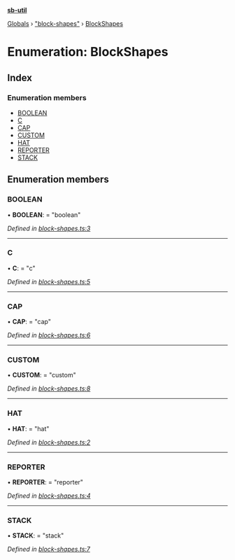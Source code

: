 **[sb-util](../README.md)**

[Globals](../globals.md) › ["block-shapes"](../modules/_block_shapes_.md) › [BlockShapes](_block_shapes_.blockshapes.md)

# Enumeration: BlockShapes

## Index

### Enumeration members

* [BOOLEAN](_block_shapes_.blockshapes.md#boolean)
* [C](_block_shapes_.blockshapes.md#c)
* [CAP](_block_shapes_.blockshapes.md#cap)
* [CUSTOM](_block_shapes_.blockshapes.md#custom)
* [HAT](_block_shapes_.blockshapes.md#hat)
* [REPORTER](_block_shapes_.blockshapes.md#reporter)
* [STACK](_block_shapes_.blockshapes.md#stack)

## Enumeration members

###  BOOLEAN

• **BOOLEAN**: = "boolean"

*Defined in [block-shapes.ts:3](https://github.com/bocoup/sb-util/blob/565edc9/src/block-shapes.ts#L3)*

___

###  C

• **C**: = "c"

*Defined in [block-shapes.ts:5](https://github.com/bocoup/sb-util/blob/565edc9/src/block-shapes.ts#L5)*

___

###  CAP

• **CAP**: = "cap"

*Defined in [block-shapes.ts:6](https://github.com/bocoup/sb-util/blob/565edc9/src/block-shapes.ts#L6)*

___

###  CUSTOM

• **CUSTOM**: = "custom"

*Defined in [block-shapes.ts:8](https://github.com/bocoup/sb-util/blob/565edc9/src/block-shapes.ts#L8)*

___

###  HAT

• **HAT**: = "hat"

*Defined in [block-shapes.ts:2](https://github.com/bocoup/sb-util/blob/565edc9/src/block-shapes.ts#L2)*

___

###  REPORTER

• **REPORTER**: = "reporter"

*Defined in [block-shapes.ts:4](https://github.com/bocoup/sb-util/blob/565edc9/src/block-shapes.ts#L4)*

___

###  STACK

• **STACK**: = "stack"

*Defined in [block-shapes.ts:7](https://github.com/bocoup/sb-util/blob/565edc9/src/block-shapes.ts#L7)*